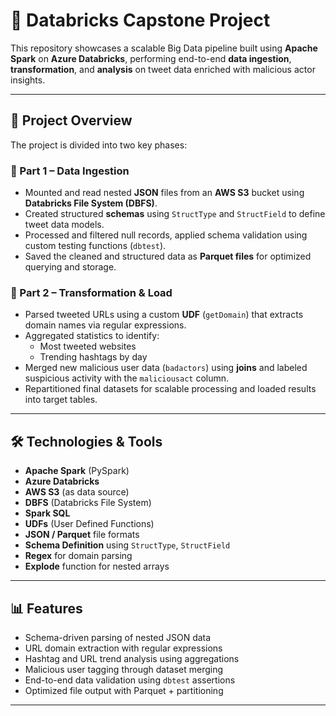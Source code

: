 # 🚀 Databricks Capstone Project

This repository showcases a scalable Big Data pipeline built using **Apache Spark** on **Azure Databricks**, performing end-to-end **data ingestion**, **transformation**, and **analysis** on tweet data enriched with malicious actor insights.

---

## 📁 Project Overview

The project is divided into two key phases:

### 🔹 Part 1 – Data Ingestion
- Mounted and read nested **JSON** files from an **AWS S3** bucket using **Databricks File System (DBFS)**.
- Created structured **schemas** using `StructType` and `StructField` to define tweet data models.
- Processed and filtered null records, applied schema validation using custom testing functions (`dbtest`).
- Saved the cleaned and structured data as **Parquet files** for optimized querying and storage.

### 🔹 Part 2 – Transformation & Load
- Parsed tweeted URLs using a custom **UDF** (`getDomain`) that extracts domain names via regular expressions.
- Aggregated statistics to identify:
  - Most tweeted websites
  - Trending hashtags by day
- Merged new malicious user data (`badactors`) using **joins** and labeled suspicious activity with the `maliciousact` column.
- Repartitioned final datasets for scalable processing and loaded results into target tables.

---

## 🛠️ Technologies & Tools
- **Apache Spark** (PySpark)
- **Azure Databricks**
- **AWS S3** (as data source)
- **DBFS** (Databricks File System)
- **Spark SQL**
- **UDFs** (User Defined Functions)
- **JSON / Parquet** file formats
- **Schema Definition** using `StructType`, `StructField`
- **Regex** for domain parsing
- **Explode** function for nested arrays

---

## 📊 Features
- Schema-driven parsing of nested JSON data
- URL domain extraction with regular expressions
- Hashtag and URL trend analysis using aggregations
- Malicious user tagging through dataset merging
- End-to-end data validation using `dbtest` assertions
- Optimized file output with Parquet + partitioning

---




